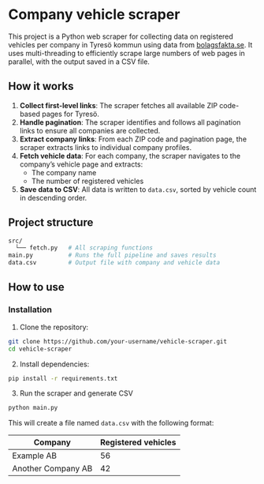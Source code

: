 # Company vehicle scraper

This project is a Python web scraper for collecting data on registered vehicles per company in Tyresö kommun using data from [bolagsfakta.se](https://www.bolagsfakta.se/). It uses multi-threading to efficiently scrape large numbers of web pages in parallel, with the output saved in a CSV file.

## How it works

1. **Collect first-level links**: The scraper fetches all available ZIP code-based pages for Tyresö.
2. **Handle pagination**: The scraper identifies and follows all pagination links to ensure all companies are collected.
3. **Extract company links**: From each ZIP code and pagination page, the scraper extracts links to individual company profiles.
4. **Fetch vehicle data**: For each company, the scraper navigates to the company’s vehicle page and extracts:
   - The company name
   - The number of registered vehicles
5. **Save data to CSV**: All data is written to `data.csv`, sorted by vehicle count in descending order.

## Project structure

```bash
src/
  └── fetch.py   # All scraping functions
main.py          # Runs the full pipeline and saves results
data.csv         # Output file with company and vehicle data
```

## How to use
### Installation

1. Clone the repository:

```bash
git clone https://github.com/your-username/vehicle-scraper.git
cd vehicle-scraper
```
2. Install dependencies:
```bash
pip install -r requirements.txt
```
3. Run the scraper and generate CSV
```bash
python main.py
```
This will create a file named `data.csv` with the following format:

| Company            | Registered vehicles |
| ------------------ | ------------------- |
| Example AB         | 56                  |
| Another Company AB | 42                  |
